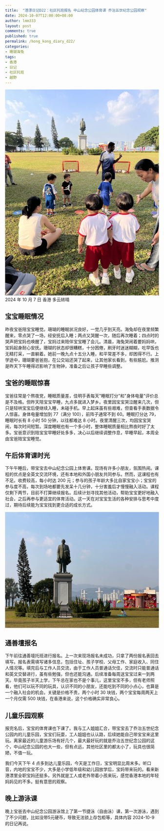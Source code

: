 ```yaml
---
title:  "港漂日记D22：社区托班报名 中山纪念公园体育课 乔治五世纪念公园观察"
date: 2024-10-07T12:00:00+08:00
author: lmm333
layout: post
comments: true
published: true
permalink: /hong_kong_diary_d22/
categories:
- 珊瑚海兔
tags:
- 香港
- 日记
- 社区托班
- 越野
---
```

![0_play.JPG](../images/2024/2024-10-07-hong_kong_diary_d22/0_play.JPG)
2024 年 10 月 7 日 香港 多云转晴

## 宝宝睡眠情况
昨夜宝爸陪宝宝睡觉。珊瑚的睡眠状况良好，一觉几乎到天亮。海兔却在夜里频繁醒来，零点哭了一场，经安抚后入睡；两点又哭醒一次，随后再次睡着；四点时的哭声把宝妈也唤醒了，宝妈过来陪伴宝宝睡了会儿。清晨，海兔哭闹着要妈妈哄，宝妈起身耐心安抚。珊瑚的状态却很糟糕，十分困倦，刷牙时迷迷糊糊，吃早饭也无精打采，一直躺着。她前一晚九点十五分入睡，和平常差不多，却困得不行。上学途中，珊瑚要爸爸抱，在公交站还哭了起来，让其他家长看到，有些尴尬。推测是昨天下午睡得迟影响了生物钟，准备之后让孩子早睡些调整。
<!--more-->
## 宝爸的睡眠惊喜
宝爸往常是个熬夜党，睡眠质量差，佳明手表每天"睡眠打分"和"身体电量"评价总是不及格。但昨天陪宝宝早睡，九点多就进入梦乡。夜里因宝宝哭泣醒来几次，但只是轻哄宝宝后便继续入睡，未碰手机。早上起床虽有些艰难，但查看手表数据令人惊喜。身体电量增加到 77（满分 100），前阵子通常不到 60。睡眠打分达 79，睡眠时长有 8 小时 50 分钟，以往都难达 8 小时。夜里清醒三次，均因宝宝哭闹，每次时间短暂。深度睡眠也有一个多小时，整体睡眠质量相比熬夜时好了太多。宝爸意识到陪宝宝早睡好处多多，决心以后继续调整作息，早睡早起，本周全由宝爸陪宝宝睡觉。

## 午后体育课时光
下午午睡后，带宝宝去中山纪念公园上体育课。现场有许多小朋友，氛围热闹。课程的优点是全英文交流环境，还有本地和外国小朋友共同参与。然而，这课程也有不足。收费较高，每小时达 200 元；参与的孩子年龄大多比自家宝宝小；宝宝的参与度不高，每次到场地都要先发呆十几分钟，十分害羞后才慢慢融入活动。课程仅剩下两节，目前不打算继续报名。后续计划寻找其他活动，帮助宝宝更好地融入社会，之后再参与更适宜的体育活动。这一天在对宝宝生活的各种安排与思考中度过，期待后续能为宝宝找到更合适的成长方式。 

![1_sun.JPG](../images/2024/2024-10-07-hong_kong_diary_d22/1_sun.JPG)

## 通善壇报名
下午前往通善壇托班进行报名。上一次来现场报名未成功，只拿了两份报名表回去填写。报名表需填写诸多信息，包括住址、孩子学校、父母工作、家庭收入、同住人情况等。填完后与工作人员交流，由于工作人员普通话欠佳，交流时只能普通话和英文交替进行，虽有些勉强，但也还能沟通。后续准备每周送宝宝过来一到两天。毕竟孩子半天上学，下午总在家也不是个事儿，这里宝宝不多，但有老师照看，他们可以玩不同的玩具，认识不同的小朋友，还能吃到不同的小点心，也算是一个融入社会的机会。关键是价格不贵，两个小时 30 块钱，两个宝宝每周两天上一个月仅需 500 块钱，在香港来说，这个价格确实非常良心。

## 儿童乐园观察
报完名后，宝宝的体育课也下课了。我与工人姐姐汇合，带宝宝去了乔治五世纪念公园内的儿童乐园，宝宝们玩耍，工人姐姐也认认路，后续她能自己带宝宝来这里玩。离家最近的儿童游乐场有好几个，最大最好玩的就是乔治五世纪念公园的这个，中山纪念公园的也大一些，但有点远，其他社区里的都太小了，玩具也很简陋，不值一玩。

我们今天下午 4 点多到达儿童乐园，今天是工作日，宝宝明显比周末多。听口音，内地的宝宝不少，大多是小学低年级和幼儿园放学后，宝妈带来玩的。看来新港漂里全职宝妈还挺多。另外就是工人或老外带着小孩来玩，感觉香港本地的年轻妈妈见的不多。挺有意思的观察。

## 晚上游泳课
晚上宝爸去中山纪念公园游泳馆上了第一节捷泳（自由泳）课，第一次游泳，遇到了不少问题，比如没带5元硬币，导致无法锁上存包柜等，具体内容 2024-10-9 的日记再说。
